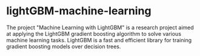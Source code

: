 # lightGBM-machine-learning
The project "Machine Learning with LightGBM" is a research project aimed at applying the LightGBM gradient boosting algorithm to solve various machine learning tasks. LightGBM is a fast and efficient library for training gradient boosting models over decision trees.
